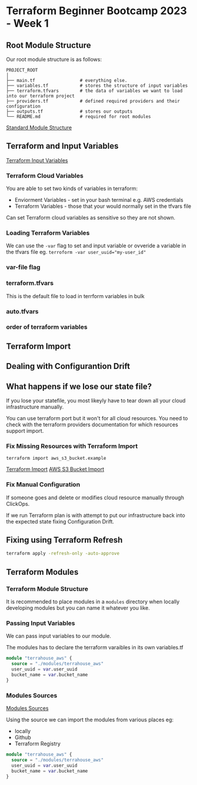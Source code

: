 # Terraform Beginner Bootcamp 2023 - Week 1

## Root Module Structure

Our root module structure is as follows:

```
PROJECT_ROOT
│
├── main.tf                 # everything else.
├── variables.tf            # stores the structure of input variables
├── terraform.tfvars        # the data of variables we want to load into our terraform project
├── providers.tf            # defined required providers and their configuration
├── outputs.tf              # stores our outputs
└── README.md               # required for root modules
```

[Standard Module Structure](https://developer.hashicorp.com/terraform/language/modules/develop/structure)

## Terraform and Input Variables

[Terraform Input Variables](https://developer.hashicorp.com/terraform/language/values/variables)

### Terraform Cloud Variables

You are able to set two kinds of variables in terraform:
- Enviorment Variables - set in your bash terminal e.g. AWS credentials
- Terraform Variables - those that your would normally set in the tfvars file

Can set Terraform cloud variables as sensitive so they are not shown.

### Loading Terraform Variables

We can use the `-var` flag to set and input variable or ovveride a variable in the tfvars file eg. `terroform -var user_uuid="my-user_id"`

### var-file flag

### terraform.tfvars

This is the default file to load in terrform variables in bulk

### auto.tfvars

### order of terraform variables



## Terraform Import

## Dealing with Configurantion Drift

## What happens if we lose our state file?

If you lose your statefile, you most likeyly have to tear down all your cloud infrastructure manually.

You can use terraform port but it won't for all cloud resources. You need to check with the terraform providers documentation for which resources support import. 

### Fix Missing Resources with Terraform Import

`terraform import aws_s3_bucket.example`

[Terraform Import](https://developer.hashicorp.com/terraform/cli/import)
[AWS S3 Bucket Import](https://registry.terraform.io/providers/hashicorp/aws/latest/docs/resources/s3_bucket#import)

### Fix Manual Configuration

If someone goes and delete or modifies cloud resource manually through ClickOps.

If we run Terraform plan is with attempt to put our infrastructure back into the expected state fixing Configuration Drift.

## Fixing using Terraform Refresh 

```sh
terraform apply -refresh-only -auto-approve
```

## Terraform Modules

### Terraform Module Structure

It is recommended to place modules in a `modules` directory when locally developing modules but you can name it whatever you like. 

### Passing Input Variables

We can pass input variables to our module.

The modules has to declare the terraform varaibles in its own variables.tf
```tf
module "terrahouse_aws" {
  source = "./modules/terrahouse_aws"
  user_uuid = var.user_uuid
  bucket_name = var.bucket_name
}
```

### Modules Sources

[Modules Sources](https://developer.hashicorp.com/terraform/language/modules)

Using the source we can import the modules from various places eg:
- locally
- Github
- Terraform Registry

```tf
module "terrahouse_aws" {
  source = "./modules/terrahouse_aws"
  user_uuid = var.user_uuid
  bucket_name = var.bucket_name
}
```